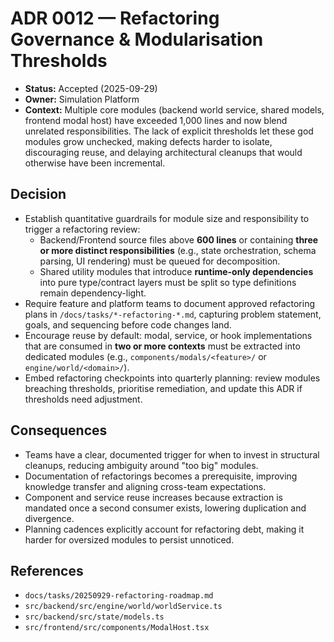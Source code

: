 # ADR 0012 — Refactoring Governance & Modularisation Thresholds

- **Status:** Accepted (2025-09-29)
- **Owner:** Simulation Platform
- **Context:** Multiple core modules (backend world service, shared models, frontend modal host) have exceeded 1,000 lines and now blend unrelated responsibilities. The lack of explicit thresholds let these god modules grow unchecked, making defects harder to isolate, discouraging reuse, and delaying architectural cleanups that would otherwise have been incremental.

## Decision

- Establish quantitative guardrails for module size and responsibility to trigger a refactoring review:
  - Backend/Frontend source files above **600 lines** or containing **three or more distinct responsibilities** (e.g., state orchestration, schema parsing, UI rendering) must be queued for decomposition.
  - Shared utility modules that introduce **runtime-only dependencies** into pure type/contract layers must be split so type definitions remain dependency-light.
- Require feature and platform teams to document approved refactoring plans in `/docs/tasks/*-refactoring-*.md`, capturing problem statement, goals, and sequencing before code changes land.
- Encourage reuse by default: modal, service, or hook implementations that are consumed in **two or more contexts** must be extracted into dedicated modules (e.g., `components/modals/<feature>/` or `engine/world/<domain>/`).
- Embed refactoring checkpoints into quarterly planning: review modules breaching thresholds, prioritise remediation, and update this ADR if thresholds need adjustment.

## Consequences

- Teams have a clear, documented trigger for when to invest in structural cleanups, reducing ambiguity around "too big" modules.
- Documentation of refactorings becomes a prerequisite, improving knowledge transfer and aligning cross-team expectations.
- Component and service reuse increases because extraction is mandated once a second consumer exists, lowering duplication and divergence.
- Planning cadences explicitly account for refactoring debt, making it harder for oversized modules to persist unnoticed.

## References

- `docs/tasks/20250929-refactoring-roadmap.md`
- `src/backend/src/engine/world/worldService.ts`
- `src/backend/src/state/models.ts`
- `src/frontend/src/components/ModalHost.tsx`
